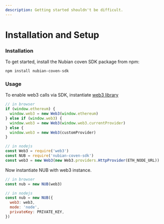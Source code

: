 ```yaml
---
description: Getting started shouldn't be difficult.
---
```


# Installation and Setup

### Installation

To get started, install the Nubian coven SDK package from npm:

```bash
npm install nubian-coven-sdk
```

### Usage

To enable web3 calls via SDK, instantiate [web3 library](https://github.com/ChainSafe/web3.js#installation)

```javascript
// in browser
if (window.ethereum) {
  window.web3 = new Web3(window.ethereum)
} else if (window.web3) {
  window.web3 = new Web3(window.web3.currentProvider)
} else {
  window.web3 = new Web3(customProvider)
}
```

```javascript
// in nodejs
const Web3 = require('web3')
const NUB = require('nubian-coven-sdk')
const web3 = new Web3(new Web3.providers.HttpProvider(ETH_NODE_URL))
```

Now instantiate NUB with web3 instance.

```javascript
// in browser
const nub = new NUB(web3)

// in nodejs
const nub = new NUB({
  web3: web3,
  mode: 'node',
  privateKey: PRIVATE_KEY,
})
```
